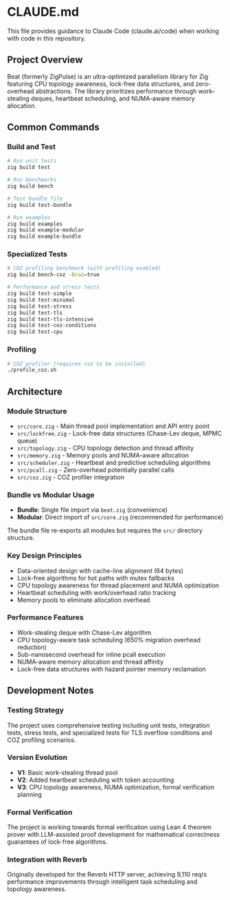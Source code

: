 # CLAUDE.md

This file provides guidance to Claude Code (claude.ai/code) when working with code in this repository.

## Project Overview

Beat (formerly ZigPulse) is an ultra-optimized parallelism library for Zig featuring CPU topology awareness, lock-free data structures, and zero-overhead abstractions. The library prioritizes performance through work-stealing deques, heartbeat scheduling, and NUMA-aware memory allocation.

## Common Commands

### Build and Test
```bash
# Run unit tests
zig build test

# Run benchmarks
zig build bench

# Test bundle file
zig build test-bundle

# Run examples
zig build examples
zig build example-modular
zig build example-bundle
```

### Specialized Tests
```bash
# COZ profiling benchmark (with profiling enabled)
zig build bench-coz -Dcoz=true

# Performance and stress tests
zig build test-simple
zig build test-minimal
zig build test-stress
zig build test-tls
zig build test-tls-intensive
zig build test-coz-conditions
zig build test-cpu
```

### Profiling
```bash
# COZ profiler (requires coz to be installed)
./profile_coz.sh
```

## Architecture

### Module Structure
- `src/core.zig` - Main thread pool implementation and API entry point
- `src/lockfree.zig` - Lock-free data structures (Chase-Lev deque, MPMC queue)  
- `src/topology.zig` - CPU topology detection and thread affinity
- `src/memory.zig` - Memory pools and NUMA-aware allocation
- `src/scheduler.zig` - Heartbeat and predictive scheduling algorithms
- `src/pcall.zig` - Zero-overhead potentially parallel calls
- `src/coz.zig` - COZ profiler integration

### Bundle vs Modular Usage
- **Bundle**: Single file import via `beat.zig` (convenience)
- **Modular**: Direct import of `src/core.zig` (recommended for performance)

The bundle file re-exports all modules but requires the `src/` directory structure.

### Key Design Principles
- Data-oriented design with cache-line alignment (64 bytes)
- Lock-free algorithms for hot paths with mutex fallbacks
- CPU topology awareness for thread placement and NUMA optimization
- Heartbeat scheduling with work/overhead ratio tracking
- Memory pools to eliminate allocation overhead

### Performance Features
- Work-stealing deque with Chase-Lev algorithm
- CPU topology-aware task scheduling (650% migration overhead reduction)
- Sub-nanosecond overhead for inline pcall execution
- NUMA-aware memory allocation and thread affinity
- Lock-free data structures with hazard pointer memory reclamation

## Development Notes

### Testing Strategy
The project uses comprehensive testing including unit tests, integration tests, stress tests, and specialized tests for TLS overflow conditions and COZ profiling scenarios.

### Version Evolution
- **V1**: Basic work-stealing thread pool
- **V2**: Added heartbeat scheduling with token accounting
- **V3**: CPU topology awareness, NUMA optimization, formal verification planning

### Formal Verification
The project is working towards formal verification using Lean 4 theorem prover with LLM-assisted proof development for mathematical correctness guarantees of lock-free algorithms.

### Integration with Reverb
Originally developed for the Reverb HTTP server, achieving 9,110 req/s performance improvements through intelligent task scheduling and topology awareness.